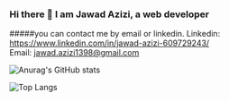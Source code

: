### Hi there 👋 I am Jawad Azizi, a web developer
#####you can contact me by email or linkedin.
Linkedin: https://www.linkedin.com/in/jawad-azizi-609729243/<br>
Email: jawad.azizi1398@gmail.com

![Anurag's GitHub stats](https://github-readme-stats.vercel.app/api?username=JawadAzizi&show_icons=true&theme=radical)




![Top Langs](https://github-readme-stats.vercel.app/api/top-langs/?username=JawadAzizi&layout=compact&theme=radical)

<!--
**JawadAzizi/JawadAzizi** is a ✨ _special_ ✨ repository because its `README.md` (this file) appears on your GitHub profile.

Here are some ideas to get you started:

- 🔭 I’m currently working on ...
- 🌱 I’m currently learning ...
- 👯 I’m looking to collaborate on ...
- 🤔 I’m looking for help with ...
- 💬 Ask me about ...
- 📫 How to reach me: ...
- 😄 Pronouns: ...
- ⚡ Fun fact: ...
-->

